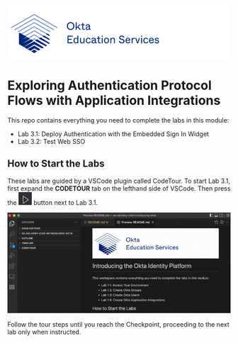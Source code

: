 [![Okta Training](./.tour-resources/oktaeduservices.png "Okta Education Services")](https://www.okta.com/services/training/)

# Exploring Authentication Protocol Flows with Application Integrations

This repo contains everything you need to complete the labs in this module:

- Lab 3.1: Deploy Authentication with the Embedded Sign In Widget
- Lab 3.2: Test Web SSO


## How to Start the Labs


These labs are guided by a VSCode plugin called CodeTour. To start Lab 3.1, first expand the **CODETOUR** tab on the lefthand side of VSCode. Then press the ![Start Tour](./.tour-resources/play.png) button next to Lab 3.1.

![Start Code Tour](./.tour-resources/start-tour.gif)

Follow the tour steps until you reach the Checkpoint, proceeding to the next lab only when instructed.